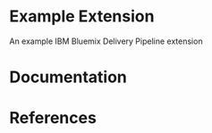 # Example Extension
An example IBM Bluemix Delivery Pipeline extension

# Documentation

# References
